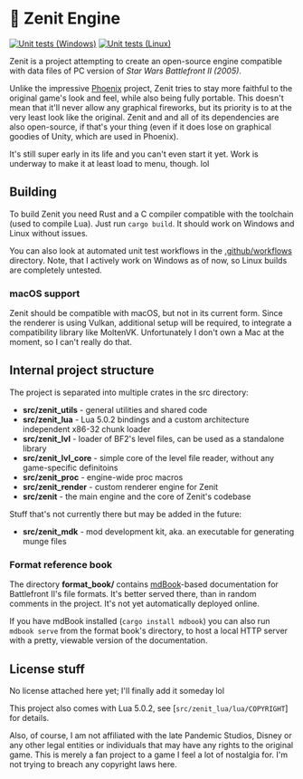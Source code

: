 # 🚀 Zenit Engine
[![Unit tests (Windows)](https://github.com/natanalt/zenit/actions/workflows/unit-tests-windows.yml/badge.svg)](https://github.com/natanalt/zenit/actions/workflows/unit-tests-windows.yml) [![Unit tests (Linux)](https://github.com/natanalt/zenit/actions/workflows/unit-tests-linux.yml/badge.svg)](https://github.com/natanalt/zenit/actions/workflows/unit-tests-linux.yml)

Zenit is a project attempting to create an open-source engine compatible with data files of PC version of *Star Wars Battlefront II (2005)*.

Unlike the impressive [Phoenix](https://github.com/LibSWBF2/SWBF2Phoenix) project, Zenit tries to stay more faithful to the original game's look and feel, while also being fully portable. This doesn't mean that it'll never allow any graphical fireworks, but its priority is to at the very least look like the original. Zenit and and all of its dependencies are also open-source, if that's your thing (even if it does lose on graphical goodies of Unity, which are used in Phoenix).

It's still super early in its life and you can't even start it yet. Work is underway to make it at least load to menu, though. lol

## Building
To build Zenit you need Rust and a C compiler compatible with the toolchain (used to compile Lua). Just run `cargo build`. It should work on Windows and Linux without issues.

You can also look at automated unit test workflows in the [.github/workflows](.github/workflows) directory. Note, that I actively work on Windows as of now, so Linux builds are completely untested.

### macOS support
Zenit should be compatible with macOS, but not in its current form. Since the renderer is using Vulkan, additional setup will be required, to integrate a compatibility library like MoltenVK. Unfortunately I don't own a Mac at the moment, so I can't really do that.

## Internal project structure
The project is separated into multiple crates in the src directory:
 * **src/zenit_utils** - general utilities and shared code
 * **src/zenit_lua** - Lua 5.0.2 bindings and a custom architecture independent x86-32 chunk loader
 * **src/zenit_lvl** - loader of BF2's level files, can be used as a standalone library
 * **src/zenit_lvl_core** - simple core of the level file reader, without any game-specific definitoins
 * **src/zenit_proc** - engine-wide proc macros
 * **src/zenit_render** - custom renderer engine for Zenit
 * **src/zenit** - the main engine and the core of Zenit's codebase

Stuff that's not currently there but may be added in the future:
 * **src/zenit_mdk** - mod development kit, aka. an executable for generating munge files 

### Format reference book
The directory **format_book/** contains [mdBook](https://github.com/rust-lang/mdBook)-based documentation for Battlefront II's file formats. It's better served there, than in random comments in the project. It's not yet automatically deployed online.

If you have mdBook installed (`cargo install mdbook`) you can also run `mdbook serve` from the format book's directory, to host a local HTTP server with a pretty, viewable version of the documentation.

## License stuff
No license attached here yet; I'll finally add it someday lol

This project also comes with Lua 5.0.2, see [`src/zenit_lua/lua/COPYRIGHT`] for details.

Also, of course, I am not affiliated with the late Pandemic Studios, Disney or any other legal entities or individuals that may have any rights to the original game. This is merely a fan project to a game I feel a lot of nostalgia for. I'm not trying to breach any copyright laws here.
